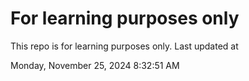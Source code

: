 # For learning purposes only
This repo is for learning purposes only.
Last updated at

Monday, November 25, 2024 8:32:51 AM

